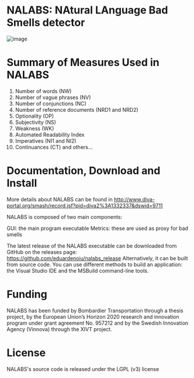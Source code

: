 # NALABS: NAtural LAnguage Bad Smells detector
![image](https://user-images.githubusercontent.com/7644735/145826101-d9ab2ed6-022c-4468-ae0a-7ef4880b05c1.png)


# Summary of Measures Used in NALABS

1. Number of words (NW) 
2. Number of vague phrases (NV) 
3. Number of conjunctions (NC) 
4. Number of reference documents (NRD1 and NRD2)
5. Optionality (OP) 
6. Subjectivity (NS) 
7. Weakness (WK)
8. Automated Readability Index 
9. Imperatives (NI1 and NI2) 
10. Continuances (CT)
and others...

#  Documentation, Download and Install 
More details about NALABS can be found in  http://www.diva-portal.org/smash/record.jsf?pid=diva2%3A1332337&dswid=9711 

NALABS is composed of two main components:

GUI: the main program executable
Metrics: these are used as proxy for bad smells

The latest release of the NALABS executable can be downloaded from GitHub on the releases page: https://github.com/eduardenoiu/nalabs_release Alternatively, it can be built from source code. You can use different methods to build an application: the Visual Studio IDE and the MSBuild command-line tools. 


# Funding
NALABS has been funded by Bombardier Transportation through a thesis project, by the European Union’s Horizon 2020 research and innovation program under grant agreement No. 957212 and by the Swedish Innovation Agency (Vinnova) through the XIVT project.

# License
NALABS's source code is released under the LGPL (v3) license
